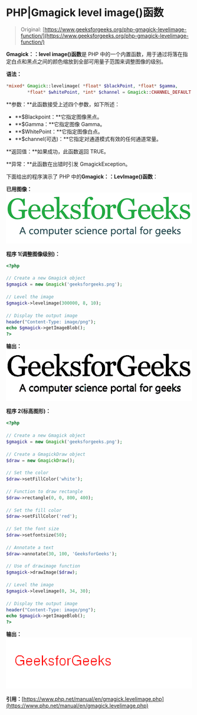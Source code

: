 # PHP|Gmagick level image()函数

> Original: [https://www.geeksforgeeks.org/php-gmagick-levelimage-function/](https://www.geeksforgeeks.org/php-gmagick-levelimage-function/)

**Gmagick：：level image()函数**是 PHP 中的一个内置函数，用于通过将落在指定白点和黑点之间的颜色缩放到全部可用量子范围来调整图像的级别。

**语法：**

```php
*mixed* Gmagick::levelimage( *float* $blackPoint, *float* $gamma,
        *float* $whitePoint, *int* $channel = Gmagick::CHANNEL_DEFAULT )
```

**参数：**此函数接受上述四个参数，如下所述：

*   **$Blackpoint：**它指定图像黑点。
*   **$Gamma：**它指定图像 Gamma。
*   **$WhitePoint：**它指定图像白点。
*   **$channel(可选)：**它指定对通道模式有效的任何通道常量。

**返回值：**如果成功，此函数返回 TRUE。

**异常：**此函数在出错时引发 GmagickException。

下面给出的程序演示了 PHP 中的**Gmagick：：LevImage()函数**：

**已用图像：**
![](img/07c99ec29e7a50fc3ea91a9d4a8d2f31.png)

**程序 1(调整图像级别)：**

```php
<?php

// Create a new Gmagick object
$gmagick = new Gmagick('geeksforgeeks.png');

// Level the image
$gmagick->levelimage(300000, 8, 10);

// Display the output image
header("Content-Type: image/png");
echo $gmagick->getImageBlob();
?>
```

**输出：**
![](img/f25017135411b3b8910f7702becf8ad0.png)

**程序 2(标高图形)：**

```php
<?php

// Create a new Gmagick object
$gmagick = new Gmagick('geeksforgeeks.png');

// Create a GmagickDraw object
$draw = new GmagickDraw();

// Set the color
$draw->setFillColor('white');

// Function to draw rectangle
$draw->rectangle(0, 0, 800, 400);

// Set the fill color
$draw->setFillColor('red');

// Set the font size
$draw->setfontsize(50);

// Annotate a text
$draw->annotate(30, 100, 'GeeksforGeeks');

// Use of drawimage function
$gmagick->drawImage($draw);

// Level the image
$gmagick->levelimage(0, 34, 30);

// Display the output image
header("Content-Type: image/png");
echo $gmagick->getImageBlob();
?>
```

**输出：**
![](img/bb45d6cc1056b1147354d5daea4713a5.png)

**引用：**[https://www.php.net/manual/en/gmagick.levelimage.php](https://www.php.net/manual/en/gmagick.levelimage.php)